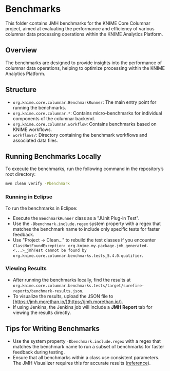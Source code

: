 # Benchmarks

This folder contains JMH benchmarks for the KNIME Core Columnar project, aimed at evaluating the performance and efficiency of various columnar data processing operations within the KNIME Analytics Platform.

## Overview

The benchmarks are designed to provide insights into the performance of columnar data operations, helping to optimize processing within the KNIME Analytics Platform.

## Structure

- `org.knime.core.columnar.BenchmarkRunner`: The main entry point for running the benchmarks.
- `org.knime.core.columnar.*`: Contains micro-benchmarks for individual components of the columnar backend.
- `org.knime.core.columnar.workflow`: Contains benchmarks based on KNIME workflows.
- `workflows/`: Directory containing the benchmark workflows and associated data files.

## Running Benchmarks Locally

To execute the benchmarks, run the following command in the repository’s root directory:

```sh
mvn clean verify -Pbenchmark
```

### Running in Eclipse

To run the benchmarks in Eclipse:
- Execute the `BenchmarkRunner` class as a "JUnit Plug-in Test".
- Use the `-Dbenchmark.include.regex` system property with a regex that matches the benchmark name to include only specific tests for faster feedback.
- Use "Project -> Clean..." to rebuild the test classes if you encounter `ClassNotFoundException: org.knime.my.package.jmh_generated.<...>_jmhTest cannot be found by org.knime.core.columnar.benchmarks.tests_5.4.0.qualifier`.

### Viewing Results

- After running the benchmarks locally, find the results at `org.knime.core.columnar.benchmarks.tests/target/surefire-reports/benchmark-results.json`.
- To visualize the results, upload the JSON file to [https://jmh.morethan.io/](https://jmh.morethan.io/).
- If using Jenkins, the Jenkins job will include a **JMH Report** tab for viewing the results directly.

## Tips for Writing Benchmarks

- Use the system property `-Dbenchmark.include.regex` with a regex that matches the benchmark name to run a subset of benchmarks for faster feedback during testing.
- Ensure that all benchmarks within a class use consistent parameters. The JMH Visualizer requires this for accurate results ([reference](https://github.com/jzillmann/jmh-visualizer/issues/38#issuecomment-1072569073)).
